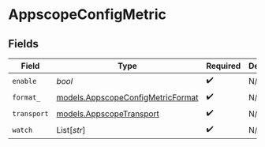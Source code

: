 # AppscopeConfigMetric


## Fields

| Field                                                                        | Type                                                                         | Required                                                                     | Description                                                                  |
| ---------------------------------------------------------------------------- | ---------------------------------------------------------------------------- | ---------------------------------------------------------------------------- | ---------------------------------------------------------------------------- |
| `enable`                                                                     | *bool*                                                                       | :heavy_check_mark:                                                           | N/A                                                                          |
| `format_`                                                                    | [models.AppscopeConfigMetricFormat](../models/appscopeconfigmetricformat.md) | :heavy_check_mark:                                                           | N/A                                                                          |
| `transport`                                                                  | [models.AppscopeTransport](../models/appscopetransport.md)                   | :heavy_check_mark:                                                           | N/A                                                                          |
| `watch`                                                                      | List[*str*]                                                                  | :heavy_check_mark:                                                           | N/A                                                                          |